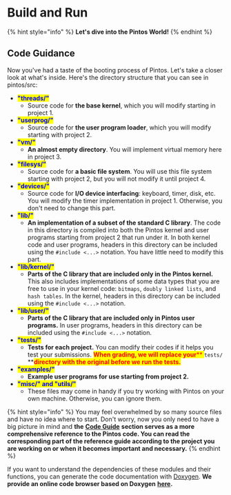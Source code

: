 # Build and Run

{% hint style="info" %}
**Let's dive into the Pintos World!**
{% endhint %}

## Code Guidance

Now you've had a taste of the booting process of Pintos. Let's take a closer look at what's inside. Here's the directory structure that you can see in pintos/src:

* <mark style="color:blue;">**"threads/"**</mark>
  * Source code for **the base kernel**, which you will modify starting in project 1.
* <mark style="color:blue;">**"userprog/"**</mark>
  * Source code for **the user program loader**, which you will modify starting with project 2.
* <mark style="color:blue;">**"vm/"**</mark>
  * **An almost empty directory**. You will implement virtual memory here in project 3.
* <mark style="color:blue;">**"filesys/"**</mark>
  * Source code for **a basic file system**. You will use this file system starting with project 2, but you will not modify it until project 4.
* <mark style="color:blue;">**"devices/"**</mark>
  * Source code for **I/O device interfacing**: keyboard, timer, disk, etc. You will modify the timer implementation in project 1. Otherwise, you don't need to change this part.
* <mark style="color:blue;">**"lib/"**</mark>
  * **An implementation of a subset of the standard C library**. The code in this directory is compiled into both the Pintos kernel and user programs starting from project 2 that run under it. In both kernel code and user programs, headers in this directory can be included using the `#include <...>` notation. You have little need to modify this part.
* <mark style="color:blue;">**"lib/kernel/"**</mark>
  * **Parts of the C library that are included only in the Pintos kernel.** This also includes implementations of some data types that you are free to use in your kernel code: `bitmaps`, `doubly linked lists`, and `hash tables`. In the kernel, headers in this directory can be included using the `#include <...>` notation.
* <mark style="color:blue;">**"lib/user/"**</mark>
  * **Parts of the C library that are included only in Pintos user programs.** In user programs, headers in this directory can be included using the `#include <...>` notation.
* <mark style="color:blue;">**"tests/"**</mark>
  * **Tests for each project.** You can modify their codes if it helps you test your submissions. <mark style="color:red;">**When grading, we will replace your**</mark><mark style="color:red;">** **</mark><mark style="color:red;">**`tests/`**</mark><mark style="color:red;">** **</mark><mark style="color:red;">**directory with the original before we run the tests.**</mark>
* <mark style="color:blue;">**"examples/"**</mark>
  * **Example user programs for use starting from project 2.**
* <mark style="color:blue;">**"misc/" and "utils/"**</mark>
  * These files may come in handy if you try working with Pintos on your own machine. Otherwise, you can ignore them.

{% hint style="info" %}
You may feel overwhelmed by so many source files and have no idea where to start. Don't worry, now you only need to have a big picture in mind and **the** [**Code Guide**](../../appendix/reference-guide/) **section serves as a more comprehensive reference to the Pintos code. You can read the corresponding part of the reference guide according to the project you are working on or when it becomes important and necessary.**
{% endhint %}

If you want to understand the dependencies of these modules and their functions, you can generate the code documentation with [Doxygen](https://www.doxygen.nl/index.html). **We provide an online code browser based on Doxygen** [**here**](https://pku-os.github.io/pintos-doxygen/html/)**.**
